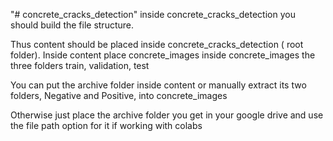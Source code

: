 "# concrete_cracks_detection" 
inside concrete_cracks_detection you should build the file structure.



Thus content should be placed inside concrete_cracks_detection ( root folder). Inside content place concrete_images inside concrete_images the three folders train, validation, test

You can put the archive folder inside content or manually extract its two folders, Negative and Positive, into concrete_images

Otherwise just place the archive folder you get in your google drive and use the file path option for it if working with colabs